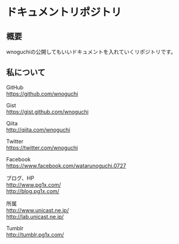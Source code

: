 # ドキュメントリポジトリ

## 概要

wnoguchiの公開してもいいドキュメントを入れていくリポジトリです。

## 私について

GitHub  
https://github.com/wnoguchi

Gist  
https://gist.github.com/wnoguchi

Qiita  
http://qiita.com/wnoguchi

Twitter  
https://twitter.com/wnoguchi

Facebook  
https://www.facebook.com/watarunoguchi.0727

ブログ、HP  
http://www.pg1x.com/  
http://blog.pg1x.com/

所属  
http://www.unicast.ne.jp/  
http://lab.unicast.ne.jp/

Tumblr  
http://tumblr.pg1x.com/
